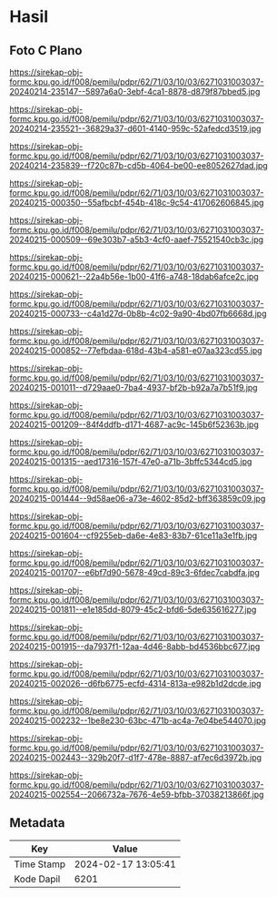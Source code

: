 # Hasil

## Foto C Plano

https://sirekap-obj-formc.kpu.go.id/f008/pemilu/pdpr/62/71/03/10/03/6271031003037-20240214-235147--5897a6a0-3ebf-4ca1-8878-d879f87bbed5.jpg

https://sirekap-obj-formc.kpu.go.id/f008/pemilu/pdpr/62/71/03/10/03/6271031003037-20240214-235521--36829a37-d601-4140-959c-52afedcd3519.jpg

https://sirekap-obj-formc.kpu.go.id/f008/pemilu/pdpr/62/71/03/10/03/6271031003037-20240214-235839--f720c87b-cd5b-4064-be00-ee8052627dad.jpg

https://sirekap-obj-formc.kpu.go.id/f008/pemilu/pdpr/62/71/03/10/03/6271031003037-20240215-000350--55afbcbf-454b-418c-9c54-417062606845.jpg

https://sirekap-obj-formc.kpu.go.id/f008/pemilu/pdpr/62/71/03/10/03/6271031003037-20240215-000509--69e303b7-a5b3-4cf0-aaef-75521540cb3c.jpg

https://sirekap-obj-formc.kpu.go.id/f008/pemilu/pdpr/62/71/03/10/03/6271031003037-20240215-000621--22a4b56e-1b00-41f6-a748-18dab6afce2c.jpg

https://sirekap-obj-formc.kpu.go.id/f008/pemilu/pdpr/62/71/03/10/03/6271031003037-20240215-000733--c4a1d27d-0b8b-4c02-9a90-4bd07fb6668d.jpg

https://sirekap-obj-formc.kpu.go.id/f008/pemilu/pdpr/62/71/03/10/03/6271031003037-20240215-000852--77efbdaa-618d-43b4-a581-e07aa323cd55.jpg

https://sirekap-obj-formc.kpu.go.id/f008/pemilu/pdpr/62/71/03/10/03/6271031003037-20240215-001011--d729aae0-7ba4-4937-bf2b-b92a7a7b51f9.jpg

https://sirekap-obj-formc.kpu.go.id/f008/pemilu/pdpr/62/71/03/10/03/6271031003037-20240215-001209--84f4ddfb-d171-4687-ac9c-145b6f52363b.jpg

https://sirekap-obj-formc.kpu.go.id/f008/pemilu/pdpr/62/71/03/10/03/6271031003037-20240215-001315--aed17316-157f-47e0-a71b-3bffc5344cd5.jpg

https://sirekap-obj-formc.kpu.go.id/f008/pemilu/pdpr/62/71/03/10/03/6271031003037-20240215-001444--9d58ae06-a73e-4602-85d2-bff363859c09.jpg

https://sirekap-obj-formc.kpu.go.id/f008/pemilu/pdpr/62/71/03/10/03/6271031003037-20240215-001604--cf9255eb-da6e-4e83-83b7-61ce11a3e1fb.jpg

https://sirekap-obj-formc.kpu.go.id/f008/pemilu/pdpr/62/71/03/10/03/6271031003037-20240215-001707--e6bf7d90-5678-49cd-89c3-6fdec7cabdfa.jpg

https://sirekap-obj-formc.kpu.go.id/f008/pemilu/pdpr/62/71/03/10/03/6271031003037-20240215-001811--e1e185dd-8079-45c2-bfd6-5de635616277.jpg

https://sirekap-obj-formc.kpu.go.id/f008/pemilu/pdpr/62/71/03/10/03/6271031003037-20240215-001915--da7937f1-12aa-4d46-8abb-bd4536bbc677.jpg

https://sirekap-obj-formc.kpu.go.id/f008/pemilu/pdpr/62/71/03/10/03/6271031003037-20240215-002026--d6fb6775-ecfd-4314-813a-e982b1d2dcde.jpg

https://sirekap-obj-formc.kpu.go.id/f008/pemilu/pdpr/62/71/03/10/03/6271031003037-20240215-002232--1be8e230-63bc-471b-ac4a-7e04be544070.jpg

https://sirekap-obj-formc.kpu.go.id/f008/pemilu/pdpr/62/71/03/10/03/6271031003037-20240215-002443--329b20f7-d1f7-478e-8887-af7ec6d3972b.jpg

https://sirekap-obj-formc.kpu.go.id/f008/pemilu/pdpr/62/71/03/10/03/6271031003037-20240215-002554--2066732a-7676-4e59-bfbb-37038213866f.jpg


## Metadata

| Key        | Value               |
| ---------- | ------------------- |
| Time Stamp | 2024-02-17 13:05:41 |
| Kode Dapil | 6201                |



